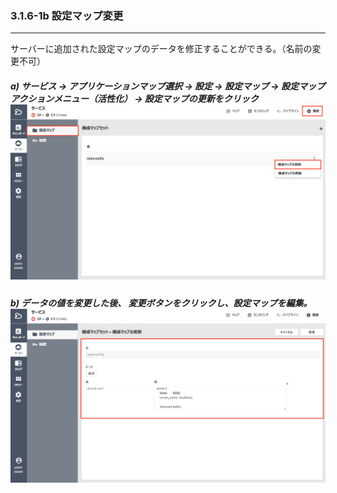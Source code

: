 ### 3.1.6-1b 設定マップ変更

---

サーバーに追加された設定マップのデータを修正することができる。（名前の変更不可）

##### a\) サービス → アプリケーションマップ選択 → 設定 → 設定マップ → 設定マップアクションメニュー（活性化） → 設定マップの更新をクリック![](/assets/JP/2.5/3.1.6-1b_2.png)

##### b\) データの値を変更した後、 変更ボタンをクリックし、設定マップを編集。![](/assets/JP/2.5/3.1.6-1b_3.png)




